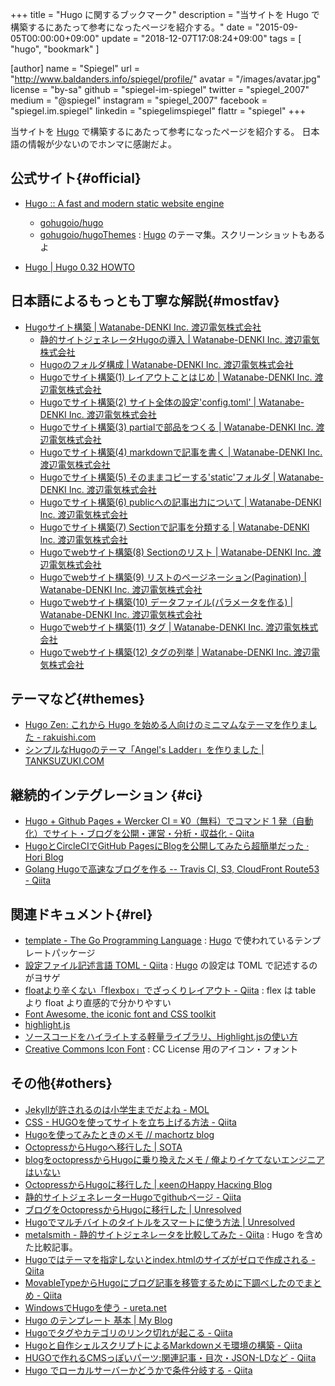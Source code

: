 +++
title       = "Hugo に関するブックマーク"
description = "当サイトを Hugo で構築するにあたって参考になったページを紹介する。"
date        = "2015-09-05T00:00:00+09:00"
update = "2018-12-07T17:08:24+09:00"
tags        = [ "hugo", "bookmark" ]

[author]
name      = "Spiegel"
url       = "http://www.baldanders.info/spiegel/profile/"
avatar    = "/images/avatar.jpg"
license   = "by-sa"
github    = "spiegel-im-spiegel"
twitter   = "spiegel_2007"
medium    = "@spiegel"
instagram = "spiegel_2007"
facebook  = "spiegel.im.spiegel"
linkedin  = "spiegelimspiegel"
flattr    = "spiegel"
+++

当サイトを [Hugo] で構築するにあたって参考になったページを紹介する。
日本語の情報が少ないのでホンマに感謝だよ。

## 公式サイト{#official}

- [Hugo :: A fast and modern static website engine](https://gohugo.io/)
    - [gohugoio/hugo](https://github.com/gohugoio/hugo)
    - [gohugoio/hugoThemes](https://github.com/gohugoio/hugoThemes) : [Hugo] のテーマ集。スクリーンショットもあるよ

- [Hugo  | Hugo 0.32 HOWTO](https://gohugo.io/about/new-in-032/)

## 日本語によるもっとも丁寧な解説{#mostfav}

- [Hugoサイト構築 | Watanabe-DENKI Inc. 渡辺電気株式会社](http://wdkk.co.jp/lab/hugo/)
    - [静的サイトジェネレータHugoの導入 | Watanabe-DENKI Inc. 渡辺電気株式会社](http://wdkk.co.jp/note/2015/0714-hugo/)
    - [Hugoのフォルダ構成 | Watanabe-DENKI Inc. 渡辺電気株式会社](http://wdkk.co.jp/note/2015/0715-hugo/)
    - [Hugoでサイト構築(1) レイアウトことはじめ | Watanabe-DENKI Inc. 渡辺電気株式会社](http://wdkk.co.jp/note/2015/0731-hugo/)
    - [Hugoでサイト構築(2) サイト全体の設定'config.toml' | Watanabe-DENKI Inc. 渡辺電気株式会社](http://wdkk.co.jp/note/2015/0807-hugo-config/)
    - [Hugoでサイト構築(3) partialで部品をつくる | Watanabe-DENKI Inc. 渡辺電気株式会社](http://wdkk.co.jp/note/2015/0808-hugo-partial/)
    - [Hugoでサイト構築(4) markdownで記事を書く | Watanabe-DENKI Inc. 渡辺電気株式会社](http://wdkk.co.jp/note/2015/0817-hugo-markdown/)
    - [Hugoでサイト構築(5) そのままコピーする'static'フォルダ | Watanabe-DENKI Inc. 渡辺電気株式会社](http://wdkk.co.jp/note/2015/0818-hugo-static/)
    - [Hugoでサイト構築(6) publicへの記事出力について | Watanabe-DENKI Inc. 渡辺電気株式会社](http://wdkk.co.jp/note/2015/0824-hugo-public/)
    - [Hugoでサイト構築(7) Sectionで記事を分類する | Watanabe-DENKI Inc. 渡辺電気株式会社](http://wdkk.co.jp/note/2015/0831-hugo-section/)
    - [Hugoでwebサイト構築(8) Sectionのリスト | Watanabe-DENKI Inc. 渡辺電気株式会社](http://wdkk.co.jp/note/2015/0914-hugo-section/)
    - [Hugoでwebサイト構築(9) リストのページネーション(Pagination) | Watanabe-DENKI Inc. 渡辺電気株式会社](http://wdkk.co.jp/note/2015/0915-hugo-pagination/)
    - [Hugoでwebサイト構築(10) データファイル(パラメータを作る) | Watanabe-DENKI Inc. 渡辺電気株式会社](http://wdkk.co.jp/note/2015/0917-hugo-datafile/)
    - [Hugoでwebサイト構築(11) タグ | Watanabe-DENKI Inc. 渡辺電気株式会社](http://wdkk.co.jp/note/2015/1030-hugo-tag/)
    - [Hugoでwebサイト構築(12) タグの列挙 | Watanabe-DENKI Inc. 渡辺電気株式会社](http://wdkk.co.jp/note/2015/1112-hugo-tag-enum/)

## テーマなど{#themes}

- [Hugo Zen: これから Hugo を始める人向けのミニマムなテーマを作りました - rakuishi.com](http://rakuishi.com/archives/hugo-zen/)
- [シンプルなHugoのテーマ「Angel's Ladder」を作りました | TANKSUZUKI.COM](http://tanksuzuki.com/post/hugo-theme-angels-ladder/)

## 継続的インテグレーション {#ci}

- [Hugo + Github Pages + Wercker CI = ¥0（無料）でコマンド 1 発（自動化）でサイト・ブログを公開・運営・分析・収益化 - Qiita](http://qiita.com/yoheimuta/items/8a619cac356bed89a4c9)
- [HugoとCircleCIでGitHub PagesにBlogを公開してみたら超簡単だった · Hori Blog](http://hori-ryota.com/blog/create-blog-with-hugo-and-circleci/)
- [Golang Hugoで高速なブログを作る -- Travis CI, S3, CloudFront Route53 - Qiita](http://qiita.com/juntaki/items/8a905e4d2b9c3bb518d4)

## 関連ドキュメント{#rel}

- [template - The Go Programming Language](http://golang.org/pkg/text/template/) : [Hugo] で使われているテンプレートパッケージ
- [設定ファイル記述言語 TOML - Qiita](http://qiita.com/b4b4r07/items/77c327742fc2256d6cbe) : [Hugo] の設定は TOML で記述するのがヨサゲ
- [floatより辛くない「flexbox」でざっくりレイアウト - Qiita](http://qiita.com/hashrock/items/939684b9207dbab1d59e) : flex は table より float より直感的で分かりやすい
- [Font Awesome, the iconic font and CSS toolkit](https://fortawesome.github.io/Font-Awesome/)
- [highlight.js](https://highlightjs.org/)
- [ソースコードをハイライトする軽量ライブラリ、Highlight.jsの使い方](http://syncer.jp/how-to-use-highlightjs)
- [Creative Commons Icon Font](http://cc-icons.github.io/) : CC License 用のアイコン・フォント

## その他{#others}

- [Jekyllが許されるのは小学生までだよね - MOL](http://t32k.me/mol/log/hugo/)
- [CSS - HUGOを使ってサイトを立ち上げる方法 - Qiita](http://qiita.com/syui/items/869538099551f24acbbf)
- [Hugoを使ってみたときのメモ // machortz blog](http://machortz.github.io/posts/usinghugo/)
- [OctopressからHugoへ移行した | SOTA](http://deeeet.com/writing/2014/12/25/hugo/)
- [blogをoctopressからHugoに乗り換えたメモ / 俺よりイケてないエンジニアはいない](http://blog.jigyakkuma.org/2015/02/11/hugo/)
- [OctopressからHugoに移行した | κeenのHappy Hacκing Blog](http://keens.github.io/blog/2014/12/30/migration-from-octopress-to-hugo/)
- [静的サイトジェネレーターHugoでgithubページ - Qiita](http://qiita.com/kmry@github/items/01f68550880dcc6d01fe)
- [ブログをOctopressからHugoに移行した | Unresolved](http://yet.unresolved.xyz/blog/2015/01/04/migrate-blog-to-hugo-from-octopress/)
- [Hugoでマルチバイトのタイトルをスマートに使う方法 | Unresolved](http://yet.unresolved.xyz/blog/2015/01/07/how-to-use-multibyte-title-in-hugo/)
- [metalsmith - 静的サイトジェネレータを比較してみた - Qiita](http://qiita.com/tamano/items/d3be25027c9b80bbfb7a) : Hugo を含めた比較記事。
- [Hugoではテーマを指定しないとindex.htmlのサイズがゼロで作成される - Qiita](http://qiita.com/kakkyz81/items/75bcaace6bcaa38373ba)
- [MovableTypeからHugoにブログ記事を移管するために下調べしたのでまとめ - Qiita](http://qiita.com/DQNEO/items/7c05252fa434c861d938)
- [WindowsでHugoを使う - ureta.net](http://ureta.net/2015/05/hugo-on-windows/)
- [Hugo のテンプレート 基本 | My Blog](http://takunagai.github.io/post/hugo/template/)
- [Hugoでタグやカテゴリのリンク切れが起こる - Qiita](http://qiita.com/_shun_sato_/items/87888fa8425e55b1c758)
- [Hugoと自作シェルスクリプトによるMarkdownメモ環境の構築 - Qiita](http://qiita.com/so1_tsuda/items/c5d375d0b6c5dcb0d0cf)
- [HUGOで作れるCMSっぽいパーツ:関連記事・目次・JSON-LDなど - Qiita](http://qiita.com/y_hokkey/items/f9d8b66b3770a82d4c1c)
- [Hugo でローカルサーバーかどうかで条件分岐する - Qiita](https://qiita.com/peaceiris/items/70fca0ba3cb5cce753eb)

[Hugo]: https://gohugo.io/ "The world’s fastest framework for building websites | Hugo"
